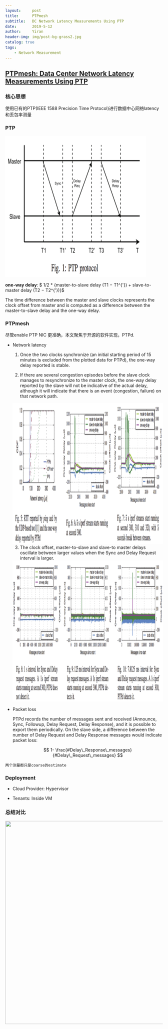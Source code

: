 ```yaml
---
layout:     post
title:      PTPmesh
subtitle:   DC Network Latency Measurements Using PTP
date:       2019-5-12
author:     Yiran
header-img: img/post-bg-grass2.jpg
catalog: true
tags:
    - Network Measurement
---
```


## [PTPmesh: Data Center Network Latency Measurements Using PTP](http://mascots2017.cs.ucalgary.ca/papers/2764a073.pdf)
### 核心思想 

使用已有的PTP(IEEE 1588 Precision Time Protocol)进行数据中心网络latency和丢包率测量

### PTP

<img width="450" height="450" src="/img/post-ptpmesh-1.png"/>

**one-way delay**: $ 1/2 * {master-to-slave delay (T1 − T1^{'}) + slave-to-master delay (T2 − T2^{'})}$

The time difference between the master and slave clocks represents the clock offset from master and is computed as a difference between the master-to-slave delay and the one-way delay.


### PTPmesh

尽管enable PTP NIC 更准确，本文聚焦于开源的软件实现，PTPd.

- Network latency

   1. Once the two clocks synchronize (an initial starting period of 15 minutes is excluded from the plotted data for PTPd), the one-way delay reported is stable.

   2. If there are several congestion episodes before the slave clock manages to resynchronize to the master clock, the one-way delay reported by the slave will not be indicative of the actual delay, although it will indicate that there is an event (congestion, failure) on that network path.

   <img width="650" height="450" src="/img/post-ptpmesh-2.png"/>


   3. The clock offset, master-to-slave and slave-to master delays oscillate between larger values when the Sync and Delay Request interval is larger.

   <img width="650" height="450" src="/img/post-ptpmesh-3.png"/>

- Packet loss

   PTPd records the number of messages sent and received (Announce, Sync, Followup, Delay Request, Delay Response), and it is possible to export them periodically. On the slave side, a difference between the number of Delay Request and Delay Response messages would indicate packet loss:

   $$
   1- \frac{#Delay\_Response\_messages}{#Delay\_Request\_messages}
   $$


```两个测量都只是coarse的estimate```

### Deployment 

- Cloud Provider: Hypervisor

- Tenants: Inside VM


### 总结对比


<img width="650" height="650" src="/img/post-ptpmesh-4.png"/>
